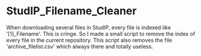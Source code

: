 # StudIP_Filename_Cleaner

When downloading several files in StudIP, every file is indexed like '[1]_Filename'. This is cringe. So I made a small script to remove the index of every file in the current repository.
This script also removes the file 'archive_filelist.csv' which always there and totally useless.
